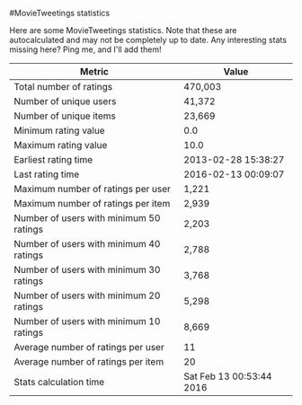#MovieTweetings statistics

Here are some MovieTweetings statistics. Note that these are autocalculated and may not be completely up to date. Any interesting stats missing here? Ping me, and I'll add them!

Metric | Value
--- | ---
Total number of ratings                 | 470,003
Number of unique users                  | 41,372
Number of unique items                  | 23,669
Minimum rating value                    | 0.0
Maximum rating value                    | 10.0
Earliest rating time                    | 2013-02-28 15:38:27
Last rating time                        | 2016-02-13 00:09:07
Maximum number of ratings per user      | 1,221
Maximum number of ratings per item      | 2,939
Number of users with minimum 50 ratings | 2,203
Number of users with minimum 40 ratings | 2,788
Number of users with minimum 30 ratings | 3,768
Number of users with minimum 20 ratings | 5,298
Number of users with minimum 10 ratings | 8,669
Average number of ratings per user      | 11
Average number of ratings per item      | 20
Stats calculation time                  | Sat Feb 13 00:53:44 2016

